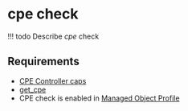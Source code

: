 # cpe check

<!-- prettier-ignore -->
!!! todo
    Describe *cpe* check

## Requirements

* [CPE Controller caps](../../../reference/caps/cpe/controller.md)
* [get_cpe](../../../dev/scripts/get_cpe.md)
* CPE check is enabled in [Managed Object Profile](../../../reference/concepts/managed-object-profile/index.md)
